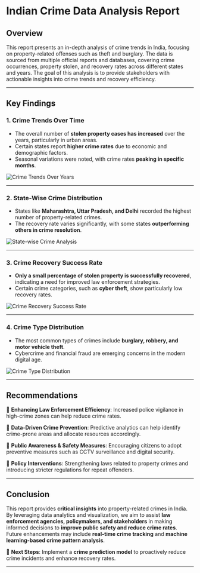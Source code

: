 # Indian Crime Data Analysis Report

## **Overview**
This report presents an in-depth analysis of crime trends in India, focusing on property-related offenses such as theft and burglary. The data is sourced from multiple official reports and databases, covering crime occurrences, property stolen, and recovery rates across different states and years. The goal of this analysis is to provide stakeholders with actionable insights into crime trends and recovery efficiency.

---

## **Key Findings**
### **1. Crime Trends Over Time**
- The overall number of **stolen property cases has increased** over the years, particularly in urban areas.
- Certain states report **higher crime rates** due to economic and demographic factors.
- Seasonal variations were noted, with crime rates **peaking in specific months**. 

![Crime Trends Over Years](crime_trends.png)

---

### **2. State-Wise Crime Distribution**
- States like **Maharashtra, Uttar Pradesh, and Delhi** recorded the highest number of property-related crimes.
- The recovery rate varies significantly, with some states **outperforming others in crime resolution**.

![State-wise Crime Analysis](statewise_crime.png)

---

### **3. Crime Recovery Success Rate**
- **Only a small percentage of stolen property is successfully recovered**, indicating a need for improved law enforcement strategies.
- Certain crime categories, such as **cyber theft**, show particularly low recovery rates.

![Crime Recovery Success Rate](recovery_rate.png)

---

### **4. Crime Type Distribution**
- The most common types of crimes include **burglary, robbery, and motor vehicle theft**.
- Cybercrime and financial fraud are emerging concerns in the modern digital age.

![Crime Type Distribution](crime_type_distribution.png)

---

## **Recommendations**
🔹 **Enhancing Law Enforcement Efficiency**: Increased police vigilance in high-crime zones can help reduce crime rates.

🔹 **Data-Driven Crime Prevention**: Predictive analytics can help identify crime-prone areas and allocate resources accordingly.

🔹 **Public Awareness & Safety Measures**: Encouraging citizens to adopt preventive measures such as CCTV surveillance and digital security.

🔹 **Policy Interventions**: Strengthening laws related to property crimes and introducing stricter regulations for repeat offenders.

---

## **Conclusion**
This report provides **critical insights** into property-related crimes in India. By leveraging data analytics and visualization, we aim to assist **law enforcement agencies, policymakers, and stakeholders** in making informed decisions to **improve public safety and reduce crime rates**. Future enhancements may include **real-time crime tracking** and **machine learning-based crime pattern analysis**.

📌 **Next Steps**: Implement a **crime prediction model** to proactively reduce crime incidents and enhance recovery rates.

---
